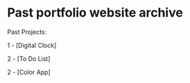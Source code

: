 # Past portfolio website archive

Past Projects:

1 - [Digital Clock]

2 - [To Do List]

2 - [Color App]
